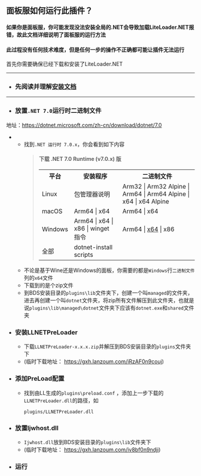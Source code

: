 ## 面板服如何运行此插件？
#### 如果你是面板服，你可能发现没法安装全局的.NET会导致加载LiteLoader.NET报错，故此文档详细说明了面板服的运行方法
#### 此过程没有任何技术难度，但是任何一步的操作不正确都可能让插件无法运行
首先你需要确保已经下载和安装了LiteLoader.NET

---
- ### 先阅读并理解[安装文档][def]
---
- ### 放置`.NET 7.0`运行时二进制文件
地址：https://dotnet.microsoft.com/zh-cn/download/dotnet/7.0
- - 找到`.NET 运行时 7.0.x`，你会看到如下内容
    >#### 下载 .NET 7.0 Runtime (v7.0.x) 版
    ><table>
    ><tr><th>平台</th><th>安装程序</th><th>二进制文件</th></tr>
    ><tr><td>Linux</td><td>包管理器说明</td><td>Arm32 | Arm32 Alpine | Arm64 | Arm64 Alpine | x64 | x64 Alpine</td></tr>
    ><tr><td>macOS</td><td>Arm64 | x64</td><td>Arm64 | x64</td></tr>
    ><tr><td>Windows</td><td>Arm64 | x64 | x86 | winget 指令</td><td>Arm64 | <a href="https://dotnet.microsoft.com/zh-cn/download/dotnet/thank-you/runtime-7.0.2-windows-x64-binaries">x64</a> | x86</td></tr>
    ><tr><td>全部</td><td>dotnet-install scripts</td><td></td></tr>
    ></table>
  - 不论是基于Wine还是Windows的面板，你需要的都是`Windows`行`二进制文件`列的`x64`文件
  - 下载到的是个zip文件
  - 到BDS安装目录的`plugins\lib`文件夹下，创建一个叫`managed`的文件夹，进去再创建一个叫`dotnet`文件夹，将zip所有文件解压到此文件夹，也就是说`plugins\lib\managed\dotnet`文件夹下应该有`dotnet.exe`和`shared`文件夹
- ### 安装LLNETPreLoader
    - 下载`LLNETPreLoader-x.x.x.zip`并解压到BDS安装目录的`plugins`文件夹下
    - (临时下载地址：  https://gxh.lanzoum.com/iRzAF0n9couj)
- ### 添加PreLoad配置
    - 找到由LL生成的`plugins\preload.conf` ，添加上一步下载的`LLNETPreLoader.dll`的路径，如
        ```
        plugins/LLNETPreLoader.dll
        ```
- ### 放置Ijwhost.dll
    - `Ijwhost.dll`放到BDS安装目录的`plugins\lib`文件夹下
    - (临时下载地址：  https://gxh.lanzoum.com/iv8bf0n9ndji)
- ### 运行

[def]: InstallGuide.md
